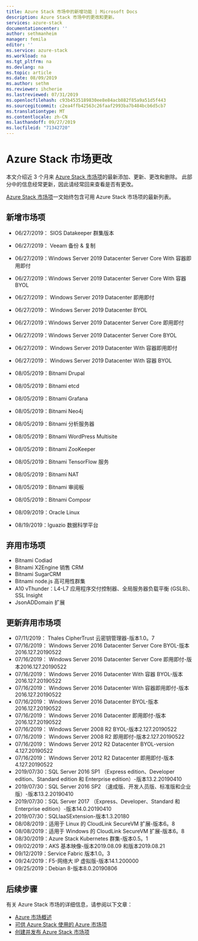 ```yaml
---
title: Azure Stack 市场中的新增功能 | Microsoft Docs
description: Azure Stack 市场中的更改和更新。
services: azure-stack
documentationcenter: ''
author: sethmanheim
manager: femila
editor: ''
ms.service: azure-stack
ms.workload: na
ms.tgt_pltfrm: na
ms.devlang: na
ms.topic: article
ms.date: 08/09/2019
ms.author: sethm
ms.reviewer: ihcherie
ms.lastreviewed: 07/31/2019
ms.openlocfilehash: c93b4535189830ee8e84acb882f85a9a51d5f443
ms.sourcegitcommit: c2ea4ffb42563c26faaf2993ba7b484bcb6d5cb7
ms.translationtype: MT
ms.contentlocale: zh-CN
ms.lasthandoff: 09/27/2019
ms.locfileid: "71342720"
---
```

# <a name="azure-stack-marketplace-changes"></a>Azure Stack 市场更改

本文介绍近 3 个月来 [Azure Stack 市场项](azure-stack-marketplace-azure-items.md)的最新添加、更新、更改和删除。 此部分中的信息经常更新，因此请经常回来查看是否有更改。

[Azure Stack 市场项](azure-stack-marketplace-azure-items.md)一文始终包含可用 Azure Stack 市场项的最新列表。

## <a name="new-marketplace-items"></a>新增市场项

- 06/27/2019： SIOS Datakeeper 群集版本

- 06/27/2019： Veeam 备份 & 复制

- 06/27/2019：Windows Server 2019 Datacenter Server Core With 容器即用即付

- 06/27/2019：Windows Server 2019 Datacenter Server Core With 容器 BYOL

- 06/27/2019： Windows Server 2019 Datacenter 即用即付

- 06/27/2019： Windows Server 2019 Datacenter BYOL

- 06/27/2019：Windows Server 2019 Datacenter Server Core 即用即付

- 06/27/2019：Windows Server 2019 Datacenter Server Core BYOL

- 06/27/2019： Windows Server 2019 Datacenter With 容器即用即付

- 06/27/2019： Windows Server 2019 Datacenter With 容器 BYOL

- 08/05/2019：Bitnami Drupal

- 08/05/2019：Bitnami etcd

- 08/05/2019：Bitnami Grafana

- 08/05/2019：Bitnami Neo4j

- 08/05/2019：Bitnami 分析服务器

- 08/05/2019：Bitnami WordPress Multisite

- 08/05/2019：Bitnami ZooKeeper

- 08/05/2019：Bitnami TensorFlow 服务

- 08/05/2019：Bitnami NAT

- 08/05/2019：Bitnami 审阅板

- 08/05/2019：Bitnami Composr

- 08/09/2019：Oracle Linux

- 08/19/2019：Iguazio 数据科学平台


## <a name="deprecated-marketplace-items"></a>弃用市场项

- Bitnami Codiad
- Bitnami X2Engine 销售 CRM
- Bitnami SugarCRM
- Bitnami node.js 高可用性群集
- A10 vThunder：L4-L7 应用程序交付控制器、全局服务器负载平衡 (GSLB)、SSL Insight
- JsonADDomain 扩展

## <a name="updated-marketplace-items"></a>更新弃用市场项

- 07/11/2019： Thales CipherTrust 云密钥管理器-版本1.0。7
- 07/16/2019： Windows Server 2016 Datacenter Server Core BYOL-版本2016.127.20190522
- 07/16/2019： Windows Server 2016 Datacenter Server Core 即用即付-版本2016.127.20190522
- 07/16/2019： Windows Server 2016 Datacenter With 容器 BYOL-版本2016.127.20190522
- 07/16/2019： Windows Server 2016 Datacenter With 容器即用即付-版本2016.127.20190522
- 07/16/2019： Windows Server 2016 Datacenter BYOL-版本2016.127.20190522
- 07/16/2019： Windows Server 2016 Datacenter 即用即付-版本2016.127.20190522
- 07/16/2019： Windows Server 2008 R2 BYOL-版本2.127.20190522
- 07/16/2019： Windows Server 2008 R2 即用即付-版本2.127.20190522
- 07/16/2019： Windows Server 2012 R2 Datacenter BYOL-version 4.127.20190522
- 07/16/2019： Windows Server 2012 R2 Datacenter 即用即付-版本4.127.20190522
- 2019/07/30：SQL Server 2016 SP1 （Express edition、Developer edition、Standard edition 和 Enterprise edition）-版本13.2.20190410
- 2019/07/30：SQL Server 2016 SP2 （速成版、开发人员版、标准版和企业版）-版本13.2.20190410
- 2019/07/30：SQL Server 2017 （Express、Developer、Standard 和 Enterprise edition）-版本14.0.20190410
- 2019/07/30：SQLIaaSExtension-版本1.3.20180
- 08/08/2019：适用于 Linux 的 CloudLink SecureVM 扩展-版本6。8
- 08/08/2019：适用于 Windows 的 CloudLink SecureVM 扩展-版本6。8
- 08/30/2019：Azure Stack Kubernetes 群集-版本0.5。1
- 09/02/2019：AKS 基本映像-版本2019.08.09 和版本2019.08.21
- 09/12/2019：Service Fabric 版本1.0。3
- 09/24/2019：F5-网络大 IP 虚拟版-版本14.1.200000
- 09/25/2019：Debian 8-版本8.0.20190806


## <a name="next-steps"></a>后续步骤

有关 Azure Stack 市场的详细信息，请参阅以下文章：

- [Azure 市场概述](azure-stack-marketplace.md)
- [可供 Azure Stack 使用的 Azure 市场项](azure-stack-marketplace-azure-items.md)
- [创建并发布 Azure Stack 市场项](azure-stack-create-and-publish-marketplace-item.md)
